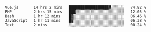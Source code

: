 <!--START_SECTION:waka-->

```text
Vue.js       14 hrs 2 mins   ██████████████████▓░░░░░░   74.82 %
PHP          2 hrs 15 mins   ███░░░░░░░░░░░░░░░░░░░░░░   12.05 %
Bash         1 hr 12 mins    █▓░░░░░░░░░░░░░░░░░░░░░░░   06.46 %
JavaScript   1 hr 11 mins    █▓░░░░░░░░░░░░░░░░░░░░░░░   06.38 %
Text         2 mins          ░░░░░░░░░░░░░░░░░░░░░░░░░   00.24 %
```

<!--END_SECTION:waka-->
